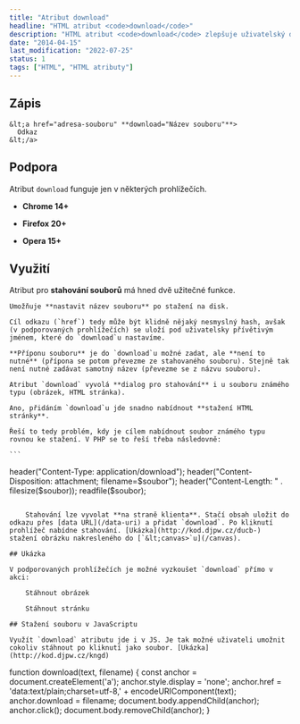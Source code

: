 ```yaml
---
title: "Atribut download"
headline: "HTML atribut <code>download</code>"
description: "HTML atribut <code>download</code> zlepšuje uživatelský dojem ze stahovaného souboru."
date: "2014-04-15"
last_modification: "2022-07-25"
status: 1
tags: ["HTML", "HTML atributy"]
---
```


## Zápis

```
&lt;a href="adresa-souboru" **download="Název souboru"**>
  Odkaz
&lt;/a>
```

## Podpora

Atribut `download` funguje jen v některých prohlížečích.

  - **Chrome 14+**

  - **Firefox 20+**

  - **Opera 15+**

## Využití

Atribut pro **stahování souborů** má hned dvě užitečné funkce.

    Umožňuje **nastavit název souboru** po stažení na disk.

    Cíl odkazu (`href`) tedy může být klidně nějaký nesmyslný hash, avšak (v podporovaných prohlížečích) se uloží pod uživatelsky přívětivým jménem, které do `download`u nastavíme.

    **Příponu souboru** je do `download`u možné zadat, ale **není to nutné** (přípona se potom převezme ze stahovaného souboru). Stejně tak není nutné zadávat samotný název (převezme se z názvu souboru).

    Atribut `download` vyvolá **dialog pro stahování** i u souboru známého typu (obrázek, HTML stránka).

    Ano, přidáním `download`u jde snadno nabídnout **stažení HTML stránky**.

    Řeší to tedy problém, kdy je cílem nabídnout soubor známého typu rovnou ke stažení. V PHP se to řeší třeba následovně:

    ```
header("Content-Type: application/download");
header("Content-Disposition: attachment; filename=$soubor");
header("Content-Length: " . filesize($soubor));
readfile($soubor);
```

    Stahování lze vyvolat **na straně klienta**. Stačí obsah uložit do odkazu přes [data URL](/data-uri) a přidat `download`. Po kliknutí prohlížeč nabídne stahování. [Ukázka](http://kod.djpw.cz/ducb-) stažení obrázku nakresleného do [`&lt;canvas>`u](/canvas).

## Ukázka

V podporovaných prohlížečích je možné vyzkoušet `download` přímo v akci:

    Stáhnout obrázek

    Stáhnout stránku

## Stažení souboru v JavaScriptu

Využít `download` atributu jde i v JS. Je tak možné uživateli umožnit cokoliv stáhnout po kliknutí jako soubor. [Ukázka](http://kod.djpw.cz/kngd)

```
function download(text, filename) {
    const anchor = document.createElement('a');
    anchor.style.display = 'none';
    anchor.href = 'data:text/plain;charset=utf-8,' + encodeURIComponent(text);
    anchor.download = filename;
    document.body.appendChild(anchor);
    anchor.click();
    document.body.removeChild(anchor);
}
```